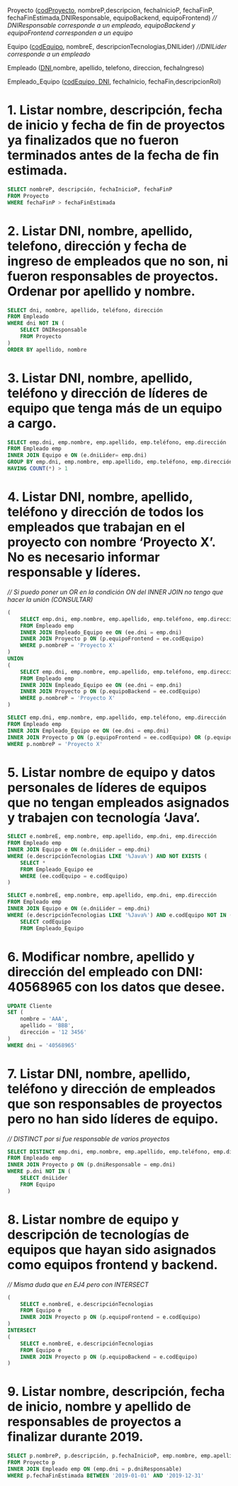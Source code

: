 Proyecto (<ins>codProyecto</ins>, nombreP,descripcion, fechaInicioP, fechaFinP, fechaFinEstimada,DNIResponsable, equipoBackend, equipoFrontend) *// DNIResponsable corresponde a un empleado, equipoBackend y equipoFrontend corresponden a un equipo*

Equipo (<ins>codEquipo</ins>, nombreE, descripcionTecnologias,DNILider) *//DNILider corresponde a un empleado*

Empleado (<ins>DNI</ins>,nombre, apellido, telefono, direccion, fechaIngreso)

Empleado_Equipo (<ins>codEquipo, DNI</ins>, fechaInicio, fechaFin,descripcionRol)

# 1. Listar nombre, descripción, fecha de inicio y fecha de fin de proyectos ya finalizados que no fueron terminados antes de la fecha de fin estimada.

```sql
SELECT nombreP, descripción, fechaInicioP, fechaFinP
FROM Proyecto
WHERE fechaFinP > fechaFinEstimada
```

# 2. Listar DNI, nombre, apellido, telefono, dirección y fecha de ingreso de empleados que no son, ni fueron responsables de proyectos. Ordenar por apellido y nombre.

```sql
SELECT dni, nombre, apellido, teléfono, dirección
FROM Empleado
WHERE dni NOT IN (
    SELECT DNIResponsable
    FROM Proyecto
)
ORDER BY apellido, nombre
```

# 3. Listar DNI, nombre, apellido, teléfono y dirección de líderes de equipo que tenga más de un equipo a cargo.

```sql
SELECT emp.dni, emp.nombre, emp.apellido, emp.teléfono, emp.dirección
FROM Empleado emp
INNER JOIN Equipo e ON (e.dniLider= emp.dni)
GROUP BY emp.dni, emp.nombre, emp.apellido, emp.teléfono, emp.dirección
HAVING COUNT(*) > 1
```

# 4. Listar DNI, nombre, apellido, teléfono y dirección de todos los empleados que trabajan en el proyecto con nombre ‘Proyecto X’. No es necesario informar responsable y líderes.

*// Si puedo poner un OR en la condición ON del INNER JOIN no tengo que hacer la unión (CONSULTAR)*

```sql
(
    SELECT emp.dni, emp.nombre, emp.apellido, emp.teléfono, emp.dirección
    FROM Empleado emp
    INNER JOIN Empleado_Equipo ee ON (ee.dni = emp.dni)
    INNER JOIN Proyecto p ON (p.equipoFrontend = ee.codEquipo)
    WHERE p.nombreP = 'Proyecto X'
)
UNION
(
    SELECT emp.dni, emp.nombre, emp.apellido, emp.teléfono, emp.dirección
    FROM Empleado emp
    INNER JOIN Empleado_Equipo ee ON (ee.dni = emp.dni)
    INNER JOIN Proyecto p ON (p.equipoBackend = ee.codEquipo)
    WHERE p.nombreP = 'Proyecto X' 
)
```

```sql
SELECT emp.dni, emp.nombre, emp.apellido, emp.teléfono, emp.dirección
FROM Empleado emp
INNER JOIN Empleado_Equipo ee ON (ee.dni = emp.dni)
INNER JOIN Proyecto p ON (p.equipoFrontend = ee.codEquipo) OR (p.equipoBackend = ee.codEquipo)
WHERE p.nombreP = 'Proyecto X'
```

# 5. Listar nombre de equipo y datos personales de líderes de equipos que no tengan empleados asignados y trabajen con tecnología ‘Java’.

```sql
SELECT e.nombreE, emp.nombre, emp.apellido, emp.dni, emp.dirección
FROM Empleado emp
INNER JOIN Equipo e ON (e.dniLider = emp.dni)
WHERE (e.descripciónTecnologias LIKE '%Java%') AND NOT EXISTS (
    SELECT *
    FROM Empleado_Equipo ee
    WHERE (ee.codEquipo = e.codEquipo)
)
```

```sql
SELECT e.nombreE, emp.nombre, emp.apellido, emp.dni, emp.dirección
FROM Empleado emp
INNER JOIN Equipo e ON (e.dniLider = emp.dni)
WHERE (e.descripciónTecnologias LIKE '%Java%') AND e.codEquipo NOT IN (
    SELECT codEquipo
    FROM Empleado_Equipo
```

# 6. Modificar nombre, apellido y dirección del empleado con DNI: 40568965 con los datos que desee.

```sql
UPDATE Cliente
SET (
    nombre = 'AAA',
    apellido = 'BBB',
    dirección = '12 3456'
)
WHERE dni = '40568965'
```

# 7. Listar DNI, nombre, apellido, teléfono y dirección de empleados que son responsables de proyectos pero no han sido líderes de equipo.

*// DISTINCT por si fue responsable de varios proyectos*

```sql
SELECT DISTINCT emp.dni, emp.nombre, emp.apellido, emp.teléfono, emp.dirección
FROM Empleado emp
INNER JOIN Proyecto p ON (p.dniResponsable = emp.dni)
WHERE p.dni NOT IN (
    SELECT dniLider
    FROM Equipo
)
```

# 8. Listar nombre de equipo y descripción de tecnologías de equipos que hayan sido asignados como equipos frontend y backend.

*// Misma duda que en EJ4 pero con INTERSECT*

```sql
(
    SELECT e.nombreE, e.descripciónTecnologias
    FROM Equipo e
    INNER JOIN Proyecto p ON (p.equipoFrontend = e.codEquipo)
)
INTERSECT
(
    SELECT e.nombreE, e.descripciónTecnologias
    FROM Equipo e
    INNER JOIN Proyecto p ON (p.equipoBackend = e.codEquipo)
)
```

# 9. Listar nombre, descripción, fecha de inicio, nombre y apellido de responsables de proyectos a finalizar durante 2019.

```sql
SELECT p.nombreP, p.descripción, p.fechaInicioP, emp.nombre, emp.apellido
FROM Proyecto p
INNER JOIN Empleado emp ON (emp.dni = p.dniResponsable)
WHERE p.fechaFinEstimada BETWEEN '2019-01-01' AND '2019-12-31'
```